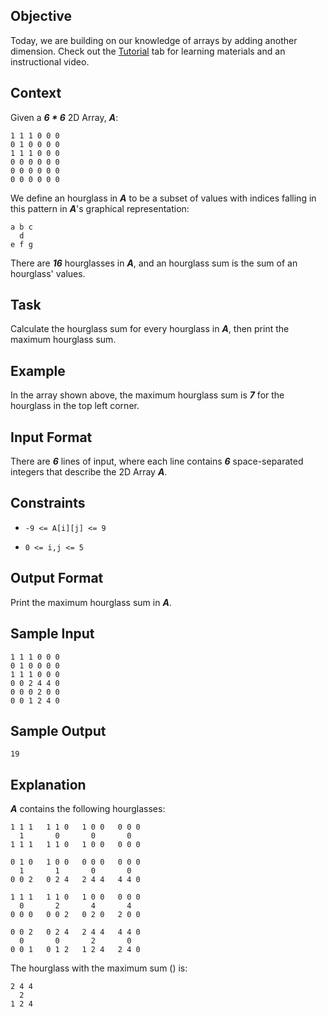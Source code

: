 ## Objective
Today, we are building on our knowledge of arrays by adding another dimension. Check out the <a href="https://www.hackerrank.com/challenges/30-2d-arrays/tutorial">Tutorial</a> tab for learning materials and an instructional video.

## Context
Given a <i><b>6 * 6</i></b> 2D Array, <i><b>A</i></b>:

    1 1 1 0 0 0 
    0 1 0 0 0 0 
    1 1 1 0 0 0 
    0 0 0 0 0 0 
    0 0 0 0 0 0 
    0 0 0 0 0 0

We define an hourglass in <i><b>A</i></b> to be a subset of values with indices falling in this pattern in <i><b>A</i></b>'s graphical representation:

    a b c 
      d   
    e f g

There are <i><b>16</i></b> hourglasses in <i><b>A</i></b>, and an hourglass sum is the sum of an hourglass' values.

## Task
Calculate the hourglass sum for every hourglass in <i><b>A</i></b>, then print the maximum hourglass sum.

## Example

In the array shown above, the maximum hourglass sum is <i><b>7</i></b> for the hourglass in the top left corner.

## Input Format

There are <i><b>6</i></b> lines of input, where each line contains <i><b>6</i></b> space-separated integers that describe the 2D Array <i><b>A</i></b>.

## Constraints
-     -9 <= A[i][j] <= 9
-     0 <= i,j <= 5

## Output Format

Print the maximum hourglass sum in <i><b>A</i></b>.

## Sample Input

    1 1 1 0 0 0 
    0 1 0 0 0 0 
    1 1 1 0 0 0 
    0 0 2 4 4 0   
    0 0 0 2 0 0 
    0 0 1 2 4 0

## Sample Output

    19

## Explanation

<i><b>A</i></b> contains the following hourglasses:

  
    1 1 1   1 1 0   1 0 0   0 0 0  
      1       0       0       0  
    1 1 1   1 1 0   1 0 0   0 0 0

    0 1 0   1 0 0   0 0 0   0 0 0
      1       1       0       0
    0 0 2   0 2 4   2 4 4   4 4 0

    1 1 1   1 1 0   1 0 0   0 0 0
      0       2       4       4
    0 0 0   0 0 2   0 2 0   2 0 0

    0 0 2   0 2 4   2 4 4   4 4 0
      0       0       2       0
    0 0 1   0 1 2   1 2 4   2 4 0
  
The hourglass with the maximum sum () is:

    2 4 4
      2
    1 2 4